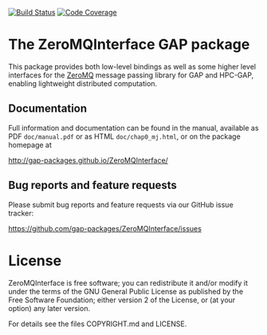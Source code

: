 [![Build Status](https://travis-ci.com/gap-packages/ZeroMQInterface.svg?branch=master)](https://travis-ci.com/gap-packages/ZeroMQInterface)
[![Code Coverage](https://codecov.io/github/gap-packages/ZeroMQInterface/coverage.svg?branch=master&token=)](https://codecov.io/gh/gap-packages/ZeroMQInterface)

# The ZeroMQInterface GAP package

This package provides both low-level bindings as well as some higher level
interfaces for the [ZeroMQ](http://zeromq.org) message passing library
for GAP and HPC-GAP, enabling lightweight distributed computation.

## Documentation

Full information and documentation can be found in the manual, available
as PDF `doc/manual.pdf` or as HTML `doc/chap0_mj.html`, or on the package
homepage at

  <http://gap-packages.github.io/ZeroMQInterface/>


## Bug reports and feature requests

Please submit bug reports and feature requests via our GitHub issue tracker:

  <https://github.com/gap-packages/ZeroMQInterface/issues>


# License

ZeroMQInterface is free software; you can redistribute it and/or modify it under
the terms of the GNU General Public License as published by the Free Software
Foundation; either version 2 of the License, or (at your option) any later
version.

For details see the files COPYRIGHT.md and LICENSE.
